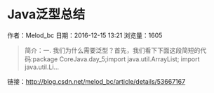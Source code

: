# Java泛型总结
作者：Melod_bc
日期：2016-12-15 13:21
浏览量：1605
> 简介：一. 我们为什么需要泛型？首先，我们看下下面这段简短的代码:package CoreJava.day_5;import java.util.ArrayList;
import java.util.Li...

 链接：http://blog.csdn.net/melod_bc/article/details/53667167
